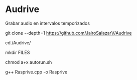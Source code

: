 # Audrive
Grabar audio en intervalos temporizados

git clone --depth=1 https://github.com/JairoSalazarV/Audrive

cd /Audrive/

mkdir FILES

chmod a+x autorun.sh

g++ Rasprive.cpp -o Rasprive
